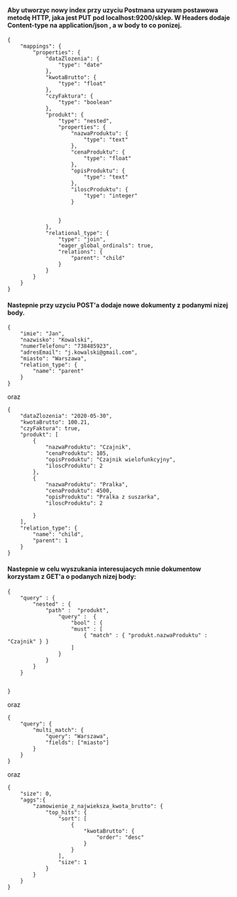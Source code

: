 #### Aby utworzyc nowy index przy uzyciu Postmana uzywam postawowa metodę HTTP, jaka jest PUT pod localhost:9200/sklep. W Headers dodaje Content-type na application/json , a w body to co ponizej.
```
{
	"mappings": {
		"properties": {
			"dataZlozenia": {
				"type": "date"
			},
			"kwotaBrutto": {
				"type": "float"
			},
			"czyFaktura": {
				"type": "boolean"
			},
			"produkt": {
				"type": "nested",
				"properties": {
					"nazwaProduktu": {
						"type": "text"			
					},
					"cenaProduktu": {
						"type": "float"
					},
					"opisProduktu": {
						"type": "text"
					},
					"iloscProduktu": {
						"type": "integer"
					}
						
					
				}
			},
			"relational_type": {
				"type": "join",
				"eager_global_ordinals": true,
                "relations": {
                    "parent": "child"
                }
			}
		}
	}
}
```

#### Nastepnie przy uzyciu POST'a dodaje nowe dokumenty z podanymi nizej body.

```
{
	"imie": "Jan",
	"nazwisko": "Kowalski",
	"numerTelefonu": "738485923",
	"adresEmail": "j.kowalski@gmail.com",
	"miasto": "Warszawa",
	"relation_type": {
		"name": "parent"
	}
}
```

oraz

```
{
	"dataZlozenia": "2020-05-30",
	"kwotaBrutto": 100.21,
	"czyFaktura": true,
	"produkt": [
		{
			"nazwaProduktu": "Czajnik",
			"cenaProduktu": 105,
			"opisProduktu": "Czajnik wielofunkcyjny",
			"iloscProduktu": 2
		},
		{
			"nazwaProduktu": "Pralka",
			"cenaProduktu": 4500,
			"opisProduktu": "Pralka z suszarka",
			"iloscProduktu": 2
			
		}
	],
	"relation_type": {
		"name": "child",
		"parent": 1
	}
}
```

#### Nastepnie w celu wyszukania interesujacych mnie dokumentow korzystam z GET'a o podanych nizej body:

```
{
	"query" : {
        "nested" : {
            "path" :  "produkt",
                "query" :  {
                    "bool" : {
                    "must" : [
                        { "match" : { "produkt.nazwaProduktu" : "Czajnik" } }
                    ]
                }
            }
        }
    }
        
    
}
```

oraz

```
{
	"query": {
		"multi_match": {
			"query": "Warszawa",
			"fields": ["miasto"]
		}
	}
}
```

oraz

```
{
    "size": 0,
    "aggs":{
        "zamowienie_z_najwieksza_kwota_brutto": {
            "top_hits": {
                "sort": [
                    {
                        "kwotaBrutto": {
                            "order": "desc"
                        }
                    }
                ],
                "size": 1
            }
        }
    }
}
```

